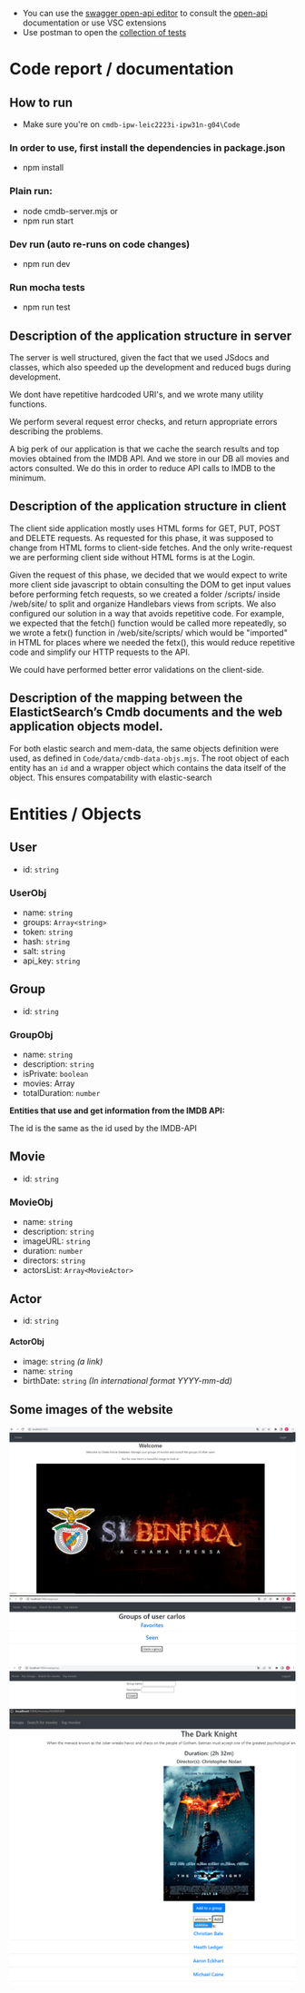 - You can use the [swagger open-api editor](https://editor.swagger.io/) to consult the [open-api](./cmdb-api-spec.yaml) documentation or use VSC extensions
- Use postman to open the [collection of tests](./cmdb-api-test.json)

# Code report / documentation

## How to run
- Make sure you're on `cmdb-ipw-leic2223i-ipw31n-g04\Code`
### In order to use, first install the dependencies in package.json 
- npm install

### Plain run:
- node cmdb-server.mjs
or
- npm run start

### Dev run (auto re-runs on code changes)
- npm run dev

### Run mocha tests
- npm run test

## Description of the application structure in server
The server is well structured, given the fact that we used JSdocs and classes, which also speeded up the development and reduced bugs during development.

We dont have repetitive hardcoded URI's, and we wrote many utility functions. 

We perform several request error checks, and return appropriate errors describing the problems.

A big perk of our application is that we cache the search results and top movies obtained from the IMDB API. And we store in our DB all movies and actors consulted. We do this in order to reduce API calls to IMDB to the minimum.

## Description of the application structure in client
The client side application mostly uses HTML forms for GET, PUT, POST and DELETE requests. As requested for this phase, it was supposed to change from HTML forms to client-side fetches. And the only write-request we are performing client side without HTML forms is at the Login. 

Given the request of this phase, we decided that we would expect to write more client side javascript to obtain consulting the DOM to get input values before performing fetch requests, so we created a folder /scripts/ inside /web/site/ to split and organize Handlebars views from scripts. We also configured our solution in a way that avoids repetitive code. For example, we expected that the fetch() function would be called more repeatedly, so we wrote a fetx() function in /web/site/scripts/ which would be "imported" in HTML for places where we needed the fetx(), this would reduce repetitive code and simplify our HTTP requests to the API.

We could have performed better error validations on the client-side.

## Description of the mapping between the ElastictSearch’s Cmdb documents and the web application objects model.
For both elastic search and mem-data, the same objects definition were used, as defined in `Code/data/cmdb-data-objs.mjs`. The root object of each entity has an `id` and a wrapper object which contains the data itself of the object. This ensures compatability with elastic-search

# Entities / Objects
## **User**
- id: `string` 
### UserObj
- name: `string`
- groups: `Array<string>`
- token: `string`
- hash: `string`
- salt: `string`
- api_key: `string`

## **Group**
- id: `string` 
### GroupObj
- name: `string` 
- description: `string` 
- isPrivate: `boolean`
- movies: Array<GroupMovie>
- totalDuration: `number`

**Entities that use and get information from the IMDB API:**

The id is the same as the id used by the IMDB-API
## **Movie**
- id: `string`
### MovieObj
- name: `string`
- description: `string`
- imageURL: `string`
- duration: `number`
- directors: `string` 
- actorsList: `Array<MovieActor>`

## **Actor**
- id: `string`
#### ActorObj
- image: `string` *(a link)*
- name: `string` 
- birthDate: `string` *(In international format YYYY-mm-dd)*

## Some images of the website

![](./imgs/0.jpg)
![](./imgs/1.png)
![](./imgs/2.png)
![](./imgs/3.png)